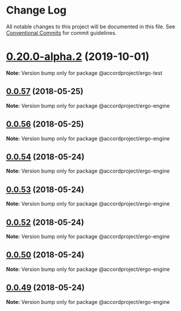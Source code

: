 # Change Log

All notable changes to this project will be documented in this file.
See [Conventional Commits](https://conventionalcommits.org) for commit guidelines.

# [0.20.0-alpha.2](https://github.com/accordproject/ergo/compare/v0.9.4...v0.20.0-alpha.2) (2019-10-01)

**Note:** Version bump only for package @accordproject/ergo-test





<a name="0.0.57"></a>
## [0.0.57](https://github.com/accordproject/ergo/compare/v0.0.48...v0.0.57) (2018-05-25)




**Note:** Version bump only for package @accordproject/ergo-engine

<a name="0.0.56"></a>
## [0.0.56](https://github.com/accordproject/ergo/compare/v0.0.48...v0.0.56) (2018-05-25)




**Note:** Version bump only for package @accordproject/ergo-engine

<a name="0.0.54"></a>
## [0.0.54](https://github.com/accordproject/ergo/compare/v0.0.48...v0.0.54) (2018-05-24)




**Note:** Version bump only for package @accordproject/ergo-engine

<a name="0.0.53"></a>
## [0.0.53](https://github.com/accordproject/ergo/compare/v0.0.52...v0.0.53) (2018-05-24)




**Note:** Version bump only for package @accordproject/ergo-engine

<a name="0.0.52"></a>
## [0.0.52](https://github.com/accordproject/ergo/compare/v0.0.48...v0.0.52) (2018-05-24)




**Note:** Version bump only for package @accordproject/ergo-engine

<a name="0.0.50"></a>
## [0.0.50](https://github.com/accordproject/ergo/compare/v0.0.49...v0.0.50) (2018-05-24)




**Note:** Version bump only for package @accordproject/ergo-engine

<a name="0.0.49"></a>
## [0.0.49](https://github.com/accordproject/ergo/compare/v0.0.48...v0.0.49) (2018-05-24)




**Note:** Version bump only for package @accordproject/ergo-engine
